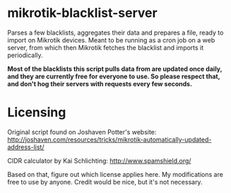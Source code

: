 # mikrotik-blacklist-server
Parses a few blacklists, aggregates their data and prepares a file, ready to import on Mikrotik devices. Meant to be running as a cron job on a web server, from which then Mikrotik fetches the blacklist and imports it periodically.

**Most of the blacklists this script pulls data from are updated once daily, and they are currently free for everyone to use. So please respect that, and don't hog their servers with requests every few seconds.**

# Licensing
Original script found on Joshaven Potter's website: http://joshaven.com/resources/tricks/mikrotik-automatically-updated-address-list/

CIDR calculator by Kai Schlichting: http://www.spamshield.org/

Based on that, figure out which license applies here. My modifications are free to use by anyone. Credit would be nice, but it's not necessary.
